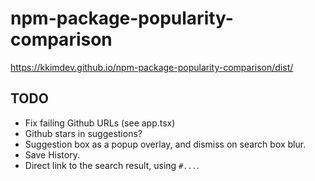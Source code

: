 # npm-package-popularity-comparison

https://kkimdev.github.io/npm-package-popularity-comparison/dist/

## TODO

- Fix failing Github URLs (see app.tsx)
- Github stars in suggestions?
- Suggestion box as a popup overlay, and dismiss on search box blur.
- Save History.
- Direct link to the search result, using `#...`.
